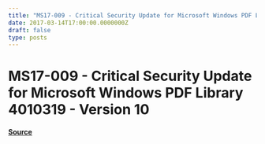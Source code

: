 ```yaml
---
title: "MS17-009 - Critical Security Update for Microsoft Windows PDF Library 4010319 - Version 10"
date: 2017-03-14T17:00:00.0000000Z
draft: false
type: posts
---
```

# MS17-009 - Critical Security Update for Microsoft Windows PDF Library 4010319 - Version 10









#### [Source](https://technet.microsoft.com/en-us/library/security/MS17-009)

